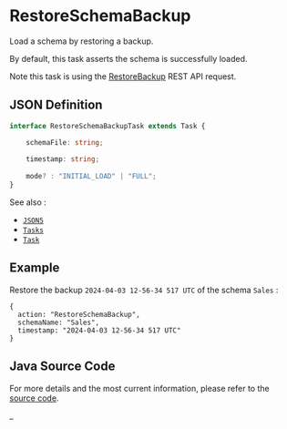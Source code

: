 # RestoreSchemaBackup

Load a schema by restoring a backup.

By default, this task asserts the schema is successfully loaded.

Note this task is using the [RestoreBackup](https://doc.iccube.com/?ic3topic=server.api.RestoreBackup) REST API request.

## JSON Definition

```typescript
interface RestoreSchemaBackupTask extends Task {

    schemaFile: string;
    
    timestamp: string;
    
    mode? : "INITIAL_LOAD" | "FULL";
}
```

See also :

- [`JSON5`](../JSON5.md)
- [`Tasks`](../Tasks.md)
- [`Task`](../Task.md)

## Example

Restore the backup `2024-04-03 12-56-34 517 UTC` of the schema `Sales` :

```json5
{
  action: "RestoreSchemaBackup",
  schemaName: "Sales",
  timestamp: "2024-04-03 12-56-34 517 UTC"
}
```

## Java Source Code

For more details and the most current information, please refer to
the [source code](../../../../src/main/java/ic3/analyticsops/test/task/schema/AORestoreSchemaBackupTask.java).

_
